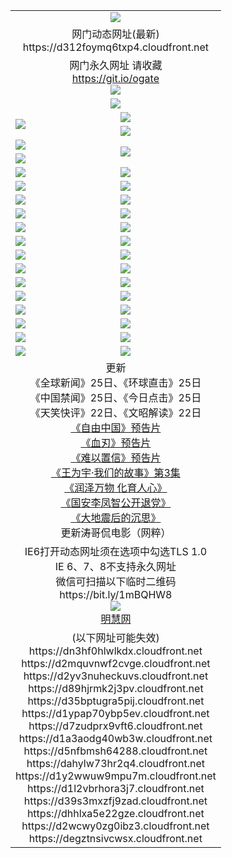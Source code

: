 ﻿<table>
  <tr></tr>
  <tr><td colspan=2 align=center><img src="https://d312foymq6txp4.cloudfront.net/Up/oGate.jpg" /></td></tr>
  <tr><td colspan=2 align=center>网门动态网址(最新)
<br>https://d312foymq6txp4.cloudfront.net
    </td>
  </tr>
  <tr>
    <td colspan=2 align=center>网门永久网址 请收藏<br/><a href="https://git.io/ogate" target="_blank">https://git.io/ogate</a><br/><a href="https://d312foymq6txp4.cloudfront.net/Up/0WMGDL2.png" target="_blank"><img src="https://d312foymq6txp4.cloudfront.net/Up/0WMGD2.png"/></a></td>
  </tr>
  <tr>
    <td colspan=2 align=center><a href="https://d312foymq6txp4.cloudfront.net/ogUP.aspx?name=0oGate.apk" target="_blank"><img src="https://d312foymq6txp4.cloudfront.net/Up/0WMAZ.jpg" /></a></td>
  </tr>
  <tr>
    <td rowspan=2><a href="https://d312foymq6txp4.cloudfront.net/ogUP.aspx?name=WJ.mp4&count=480P:1" target="_blank"><img src="https://d312foymq6txp4.cloudfront.net/Up/WJ.jpg" /></a></td>
    <td><a href="https://d312foymq6txp4.cloudfront.net/ogUP.aspx?name=11DKC.mp4&count=2:4,1:16" target="_blank"><img src="https://d312foymq6txp4.cloudfront.net/Up/11DKC.jpg" /></a></td> 
  </tr>
  <tr>
    <td><a href="https://d312foymq6txp4.cloudfront.net/ogUP.aspx?name=LRSH.mp4&count=W:13,2:10" target="_blank"><img src="https://d312foymq6txp4.cloudfront.net/Up/LRSH.jpg" /></a></td>
  </tr>
  <tr>
    <td><a href="https://d312foymq6txp4.cloudfront.net/ogUP.aspx?name=JQR.mp4&count=2" target="_blank"><img src="https://d312foymq6txp4.cloudfront.net/Up/JQR.jpg" /></a></td>   
    <td rowspan=2><a href="https://d312foymq6txp4.cloudfront.net/ogUP.aspx?name=JP.mp4&count=9" target="_blank"><img src="https://d312foymq6txp4.cloudfront.net/Up/JP.jpg" /></td>
  </tr>
  <tr>
    <td><div><a href="https://d312foymq6txp4.cloudfront.net/ogUP.aspx?name=LRWS.mp4&count=7B:7,6B:44,5A:10,5B:35,4A:14,4B:19,3A:10,3B:26,2A:16,2B:21,1A:23,1B:29&current=7B:7" target="_blank"><img src="https://d312foymq6txp4.cloudfront.net/Up/LRWS.jpg" /></a></td>
  </tr>
  <tr>
    <td><a href="https://d312foymq6txp4.cloudfront.net/ogUP.aspx?name=SSZJ.mp4&count=SP:6,480P:8" target="_blank"><img src="https://d312foymq6txp4.cloudfront.net/Up/SSZJ.jpg" /></a></td>
    <td><a href="https://d312foymq6txp4.cloudfront.net/ogUP.aspx?name=WH.mp4" target="_blank"><img src="https://d312foymq6txp4.cloudfront.net/Up/WH.jpg" /></a></td>
  </tr>
  <tr>
    <td><a href="https://d312foymq6txp4.cloudfront.net/ogUP.aspx?name=ZY.mp4&count=2015:16" target="_blank"><img src="https://d312foymq6txp4.cloudfront.net/Up/ZY.jpg" /></a</td>
    <td><a href="https://d312foymq6txp4.cloudfront.net/ogUP.aspx?name=XTFY.mp4&count=B:2,A:24" target="_blank"><img src="https://d312foymq6txp4.cloudfront.net/Up/XTFY.jpg" /></a></td>
  </tr>
  <tr>
    <td><a href="https://d312foymq6txp4.cloudfront.net/ogUP.aspx?name=1LYF.mp4&count=2" target="_blank"><img src="https://d312foymq6txp4.cloudfront.net/Up/1LYF0.jpg" /></a></td>
    <td><a href="https://d312foymq6txp4.cloudfront.net/ogUP.aspx?name=1ZGC.mp4&count=6" target="_blank"><img src="https://d312foymq6txp4.cloudfront.net/Up/1ZGC0.jpg" /></a></td>
  </tr>
  <tr>
    <td><a href="https://d312foymq6txp4.cloudfront.net/ogUP.aspx?name=1ZKM.mp4&count=3&current=3" target="_blank"><img src="https://d312foymq6txp4.cloudfront.net/Up/1ZKM0.jpg" /></a></td>  
    <td><a href="https://d312foymq6txp4.cloudfront.net/ogUP.aspx?name=1WWY.mp4&count=6&current=6" target="_blank"><img src="https://d312foymq6txp4.cloudfront.net/Up/1WWY0.jpg" /></a></td>
  </tr>
  <tr>
    <td><a href="https://d312foymq6txp4.cloudfront.net/ogUP.aspx?name=10JGY.mp4&count=3" target="_blank"><img src="https://d312foymq6txp4.cloudfront.net/Up/10JGY0.jpg" /></a></td>
    <td><a href="https://d312foymq6txp4.cloudfront.net/ogUP.aspx?name=10CYS.mp4&count=2" target="_blank"><img src="https://d312foymq6txp4.cloudfront.net/Up/10CYS0.jpg" /></a></td>
  </tr>
  <tr>
    <td><a href="https://d312foymq6txp4.cloudfront.net/ogUP.aspx?name=4SQQ.mp4&count=201602:18,201601:21&current=201602:18" target="_blank"><img src="https://d312foymq6txp4.cloudfront.net/Up/4SQQ0.jpg"/></a></td>
    <td><a href="https://d312foymq6txp4.cloudfront.net/ogUP.aspx?name=4SHQ.mp4&count=201602:23,201601:28&current=201602:23" target="_blank"><img src="https://d312foymq6txp4.cloudfront.net/Up/4SHQ0.jpg"/></a></td>
  </tr>
  <tr>
    <td><a href="https://d312foymq6txp4.cloudfront.net/ogUP.aspx?name=4SZG.mp4&count=201602:18,201601:23&current=201602:18" target="_blank"><img src="https://d312foymq6txp4.cloudfront.net/Up/4SZG0.jpg"/></a></td>
    <td><a href="https://d312foymq6txp4.cloudfront.net/ogUP.aspx?name=4SDJ.mp4&count=201602A:21,201602B:6,201601A:48,201601B:6&current=201602A:21" target="_blank"><img src="https://d312foymq6txp4.cloudfront.net/Up/4SDJ0.jpg"/></a></td>
  </tr>
  <tr>
    <td><a href="https://d312foymq6txp4.cloudfront.net/ogUP.aspx?name=4CTX.mp4&count=201602:3,201601:4&current=201602:3" target="_blank"><img src="https://d312foymq6txp4.cloudfront.net/Up/4CTX0.jpg"/></a></td>
    <td><a href="https://d312foymq6txp4.cloudfront.net/ogUP.aspx?name=4CWZ.mp4&count=201602:3,201601:4&current=201602:3" target="_blank"><img src="https://d312foymq6txp4.cloudfront.net/Up/4CWZ0.jpg"/></a></td>
  </tr>
  <tr>
    <td><a href="https://d312foymq6txp4.cloudfront.net/onUP.aspx?name=https://dwsfx5awq5vcc.cloudfront.net/" target="_blank"><img src="https://d312foymq6txp4.cloudfront.net/Up/0DTW.jpg"/></a></td>
    <td><a href="https://d312foymq6txp4.cloudfront.net/onUP.aspx?name=https://d240ns8up8earz.cloudfront.net/acenter/" target="_blank"><img src="https://d312foymq6txp4.cloudfront.net/Up/0TDW.jpg" /></a></td>
  </tr>
  <tr>
    <td><a href="https://d312foymq6txp4.cloudfront.net/onUP.aspx?name=https://d4508d6vomz2p.cloudfront.net/gb/nsc413.htm" target="_blank"><img src="https://d312foymq6txp4.cloudfront.net/Up/0DJY.jpg" /></a></td>
    <td><a href="https://d312foymq6txp4.cloudfront.net/onUP.aspx?name=https://d3bxwq7vzudb5l.cloudfront.net/xtr/gb/prog204.html" target="_blank"><img src="https://d312foymq6txp4.cloudfront.net/Up/0XTR.jpg" /></a></td>
  </tr>
  <tr>
    <td><a href="https://d312foymq6txp4.cloudfront.net/onUP.aspx?name=https://d3aj00iefsmfgc.cloudfront.net/" target="_blank"><img src="https://d312foymq6txp4.cloudfront.net/Up/0MHW.jpg" /></a></td>
    <td><a href="https://d312foymq6txp4.cloudfront.net/onUP.aspx?name=https://d1lcj91uv80klr.cloudfront.net/" target="_blank"><img src="https://d312foymq6txp4.cloudfront.net/Up/0ZJW.jpg" /></a></td>
  </tr>
  <tr>
    <td><a href="https://d312foymq6txp4.cloudfront.net/ogUP.aspx?name=0FG.zip" target="_blank"><img src="https://d312foymq6txp4.cloudfront.net/Up/0FG.jpg" /></a></td>
    <td><a href="https://d312foymq6txp4.cloudfront.net/ogUP.aspx?name=0FGA.apk" target="_blank"><img src="https://d312foymq6txp4.cloudfront.net/Up/0FGA.jpg" /></a></td>
  </tr>
  <tr>
    <td><a href="https://d312foymq6txp4.cloudfront.net/ogUP.aspx?name=0U.zip" target="_blank"><img src="https://d312foymq6txp4.cloudfront.net/Up/0U.jpg" /></a></td>
    <td><a href="https://d312foymq6txp4.cloudfront.net/ogUP.aspx?name=0UA.apk" target="_blank"><img src="https://d312foymq6txp4.cloudfront.net/Up/0UA.jpg" /></a></td>
  </tr>
  <tr>
    <td><a href="https://d312foymq6txp4.cloudfront.net/ogUP.aspx?name=0iPPOTV.zip" target="_blank"><img src="https://d312foymq6txp4.cloudfront.net/Up/0iPPOTV.jpg" /></a></td>
    <td><a href="https://d312foymq6txp4.cloudfront.net/ogUP.aspx?name=0iNTD.apk" target="_blank"><img src="https://d312foymq6txp4.cloudfront.net/Up/0iNTD.jpg" /></a></td>
  </tr>
  <tr>
    <td colspan=2 align=center>更新<br>
      《全球新闻》25日、《环球直击》25日<br>
      《中国禁闻》25日、《今日点击》25日<br>
      《天笑快评》22日、《文昭解读》22日<br>
      <a href="https://d312foymq6txp4.cloudfront.net/ogUP.aspx?name=11ZYZG0.mp4" target="_blank">《自由中国》预告片</a><br>
      <a href="https://d312foymq6txp4.cloudfront.net/ogUP.aspx?name=11XR.mp4" target="_blank">《血刃》预告片</a><br>
      <a href="https://d312foymq6txp4.cloudfront.net/ogUP.aspx?name=11NYZX.mp4&count=2" target="_blank">《难以置信》预告片</a><br>
      <a href="https://d312foymq6txp4.cloudfront.net/ogUP.aspx?name=1WWY.mp4&count=6&current=6" target="_blank">《王为宇·我们的故事》第3集</a><br>
      <a href="https://d312foymq6txp4.cloudfront.net/ogUP.aspx?name=LZWW.mp4" target="_blank">《润泽万物 化育人心》</a><br>
      <a href="https://d312foymq6txp4.cloudfront.net/ogUP.aspx?name=4LFZ.mp4" target="_blank">《国安李凤智公开退党》</a><br>
      <a href="https://d312foymq6txp4.cloudfront.net/ogUP.aspx?name=4DDZHDCS.mp4" target="_blank">《大地震后的沉思》</a><br>
      更新涛哥侃电影（网粹）<br>      
    </td>
  </tr>
  <tr>
    <td colspan=2 align=center>IE6打开动态网址须在选项中勾选TLS 1.0<br/>IE 6、7、8不支持永久网址<br/>
      微信可扫描以下临时二维码<br/>https://bit.ly/1mBQHW8<br/><a href="https://d312foymq6txp4.cloudfront.net/Up/0WMGDL3.png" target="_blank"><img src="https://d312foymq6txp4.cloudfront.net/Up/0WMGD3.png"/></a><br>
      <a href="https://d312foymq6txp4.cloudfront.net/onUP.aspx?name=https://www.minghui.org/" target="_blank">明慧网</a></td>
  </tr>
  <tr>
    <td colspan=2 align=center>(以下网址可能失效)
<br>https://dn3hf0hlwlkdx.cloudfront.net
<br>https://d2mquvnwf2cvge.cloudfront.net
<br>https://d2yv3nuheckuvs.cloudfront.net
<br>https://d89hjrmk2j3pv.cloudfront.net
<br>https://d35bptugra5pij.cloudfront.net
<br>https://d1ypap70ybp5ev.cloudfront.net
<br>https://d7zudprx9vft6.cloudfront.net
<br>https://d1a3aodg40wb3w.cloudfront.net
<br>https://d5nfbmsh64288.cloudfront.net
<br>https://dahylw73hr2q4.cloudfront.net
<br>https://d1y2wwuw9mpu7m.cloudfront.net
<br>https://d1l2vbrhora3j7.cloudfront.net
<br>https://d39s3mxzfj9zad.cloudfront.net
<br>https://dhhlxa5e22gze.cloudfront.net
<br>https://d2wcwy0zg0ibz3.cloudfront.net
<br>https://degztnsivcwsx.cloudfront.net
    </td>
  </tr>
</table>
